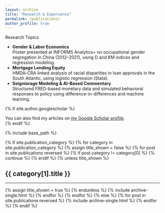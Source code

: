```yaml
---
layout: archive
title: "Research & Experience"
permalink: /publications/
author_profile: true
---
```



Research Topics
- **Gender & Labor Economics**  
  Poster presented at INFORMS Analytics+ on occupational gender segregation in China (2012–2021), using D and KM indices and regression modeling.
- **Mortgage Lending Equity**  
  HMDA-CRA linked analysis of racial disparities in loan approvals in the South Atlantic, using logistic regression (Stata).
- **Seigniorage Modeling & AI-Based Commentary**  
  Structured FRED-based monetary data and simulated behavioral responses to policy using difference-in-differences and machine learning.


{% if site.author.googlescholar %}
  <div class="wordwrap">You can also find my articles on <a href="{{site.author.googlescholar}}">my Google Scholar profile</a>.</div>
{% endif %}

{% include base_path %}

<!-- New style rendering if publication categories are defined -->
{% if site.publication_category %}
  {% for category in site.publication_category  %}
    {% assign title_shown = false %}
    {% for post in site.publications reversed %}
      {% if post.category != category[0] %}
        {% continue %}
      {% endif %}
      {% unless title_shown %}
        <h2>{{ category[1].title }}</h2><hr />
        {% assign title_shown = true %}
      {% endunless %}
      {% include archive-single.html %}
    {% endfor %}
  {% endfor %}
{% else %}
  {% for post in site.publications reversed %}
    {% include archive-single.html %}
  {% endfor %}
{% endif %}




